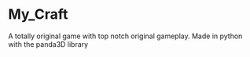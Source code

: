 # My_Craft
A totally original game with top notch original gameplay.
Made in python with the panda3D library

